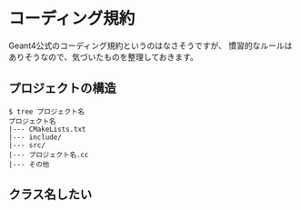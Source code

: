 # コーディング規約

Geant4公式のコーディング規約というのはなさそうですが、
慣習的なルールはありそうなので、気づいたものを整理しておきます。

## プロジェクトの構造

```console
$ tree プロジェクト名
プロジェクト名
|--- CMakeLists.txt
|--- include/
|--- src/
|--- プロジェクト名.cc
|--- その他
```

## クラス名したい
